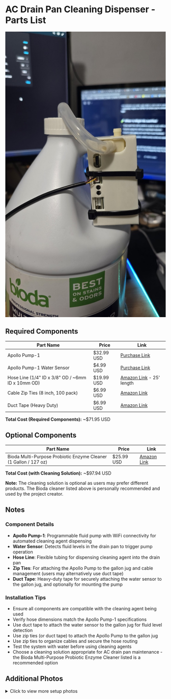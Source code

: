 # AC Drain Pan Cleaning Dispenser - Parts List

![AC Drain Pan Cleaning Dispenser Setup](01%20-%20Cleaning%20Agent%20Dirspenser%20001.jpg)

## Required Components

| Part Name                                         | Price      | Link                                                                       |
| ------------------------------------------------- | ---------- | -------------------------------------------------------------------------- |
| Apollo Pump-1                                     | $32.99 USD | [Purchase Link](https://apolloautomation.com/products/pump-1-fluid-pump)   |
| Apollo Pump-1 Water Sensor                        | $4.99 USD  | [Purchase Link](https://apolloautomation.com/products/pump-1-water-sensor) |
| Hose Line (1/4" ID x 3/8" OD / ~6mm ID x 10mm OD) | $19.99 USD | [Amazon Link](https://a.co/d/aiOlvxr) - 25' length                         |
| Cable Zip Ties (8 inch, 100 pack)                 | $6.99 USD  | [Amazon Link](https://a.co/d/0XZpQVH)                                      |
| Duct Tape (Heavy Duty)                            | $6.99 USD  | [Amazon Link](https://a.co/d/7wZJxKp)                                      |

**Total Cost (Required Components):** ~$71.95 USD

## Optional Components

| Part Name                                                        | Price      | Link                                  |
| ---------------------------------------------------------------- | ---------- | ------------------------------------- |
| Bioda Multi-Purpose Probiotic Enzyme Cleaner (1 Gallon / 127 oz) | $25.99 USD | [Amazon Link](https://a.co/d/5fMuP4S) |

**Total Cost (with Cleaning Solution):** ~$97.94 USD

**Note:** The cleaning solution is optional as users may prefer different products. The Bioda cleaner listed above is personally recommended and used by the project creator.

## Notes

### Component Details

- **Apollo Pump-1**: Programmable fluid pump with WiFi connectivity for automated cleaning agent dispensing
- **Water Sensor**: Detects fluid levels in the drain pan to trigger pump operation
- **Hose Line**: Flexible tubing for dispensing cleaning agent into the drain pan
- **Zip Ties**: For attaching the Apollo Pump to the gallon jug and cable management (users may alternatively use duct tape)
- **Duct Tape**: Heavy-duty tape for securely attaching the water sensor to the gallon jug, and optionally for mounting the pump

### Installation Tips

- Ensure all components are compatible with the cleaning agent being used
- Verify hose dimensions match the Apollo Pump-1 specifications
- Use duct tape to attach the water sensor to the gallon jug for fluid level detection
- Use zip ties (or duct tape) to attach the Apollo Pump to the gallon jug
- Use zip ties to organize cables and secure the hose routing
- Test the system with water before using cleaning agents
- Choose a cleaning solution appropriate for AC drain pan maintenance - the Bioda Multi-Purpose Probiotic Enzyme Cleaner listed is a recommended option

## Additional Photos

<details>
<summary>Click to view more setup photos</summary>

![Setup Photo 2](02%20-%20Cleaning%20Agent%20Dirspenser%20002.jpg)

![Setup Photo 3](03%20-%20Cleaning%20Agent%20Dirspenser%20003.jpg)

![Setup Photo 4](04%20-%20Cleaning%20Agent%20Dirspenser%20004.jpg)

</details>
